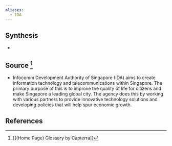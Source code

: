 ```yaml
---
aliases:
  - IDA
---
```

## Synthesis
- 
## Source [^1]
- Infocomm Development Authority of Singapore (IDA) aims to create information technology and telecommunications within Singapore. The primary purpose of this is to improve the quality of life for citizens and make Singapore a leading global city. The agency does this by working with various partners to provide innovative technology solutions and developing policies that will help spur economic growth.
## References

[^1]: [[(Home Page) Glossary by Capterra]]